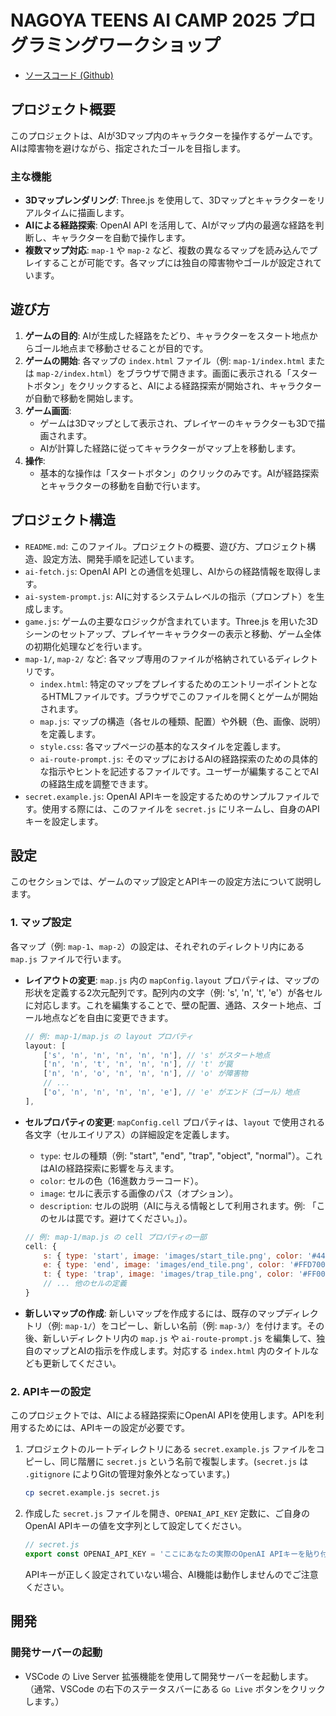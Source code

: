 # NAGOYA TEENS AI CAMP 2025 プログラミングワークショップ

-   [ソースコード (Github)](https://github.com/itnav/nagoya-ai-event-2024-07_b-course)

## プロジェクト概要

このプロジェクトは、AIが3Dマップ内のキャラクターを操作するゲームです。AIは障害物を避けながら、指定されたゴールを目指します。

### 主な機能

-   **3Dマップレンダリング**: Three.js を使用して、3Dマップとキャラクターをリアルタイムに描画します。
-   **AIによる経路探索**: OpenAI API を活用して、AIがマップ内の最適な経路を判断し、キャラクターを自動で操作します。
-   **複数マップ対応**: `map-1` や `map-2` など、複数の異なるマップを読み込んでプレイすることが可能です。各マップには独自の障害物やゴールが設定されています。

## 遊び方

1.  **ゲームの目的**: AIが生成した経路をたどり、キャラクターをスタート地点からゴール地点まで移動させることが目的です。
2.  **ゲームの開始**: 各マップの `index.html` ファイル（例: `map-1/index.html` または `map-2/index.html`）をブラウザで開きます。画面に表示される「スタートボタン」をクリックすると、AIによる経路探索が開始され、キャラクターが自動で移動を開始します。
3.  **ゲーム画面**:
    *   ゲームは3Dマップとして表示され、プレイヤーのキャラクターも3Dで描画されます。
    *   AIが計算した経路に従ってキャラクターがマップ上を移動します。
4.  **操作**:
    *   基本的な操作は「スタートボタン」のクリックのみです。AIが経路探索とキャラクターの移動を自動で行います。

## プロジェクト構造

-   `README.md`: このファイル。プロジェクトの概要、遊び方、プロジェクト構造、設定方法、開発手順を記述しています。
-   `ai-fetch.js`: OpenAI API との通信を処理し、AIからの経路情報を取得します。
-   `ai-system-prompt.js`: AIに対するシステムレベルの指示（プロンプト）を生成します。
-   `game.js`: ゲームの主要なロジックが含まれています。Three.js を用いた3Dシーンのセットアップ、プレイヤーキャラクターの表示と移動、ゲーム全体の初期化処理などを行います。
-   `map-1/`, `map-2/` など: 各マップ専用のファイルが格納されているディレクトリです。
    -   `index.html`: 特定のマップをプレイするためのエントリーポイントとなるHTMLファイルです。ブラウザでこのファイルを開くとゲームが開始されます。
    -   `map.js`: マップの構造（各セルの種類、配置）や外観（色、画像、説明）を定義します。
    -   `style.css`: 各マップページの基本的なスタイルを定義します。
    -   `ai-route-prompt.js`: そのマップにおけるAIの経路探索のための具体的な指示やヒントを記述するファイルです。ユーザーが編集することでAIの経路生成を調整できます。
-   `secret.example.js`: OpenAI APIキーを設定するためのサンプルファイルです。使用する際には、このファイルを `secret.js` にリネームし、自身のAPIキーを設定します。

## 設定

このセクションでは、ゲームのマップ設定とAPIキーの設定方法について説明します。

### 1. マップ設定

各マップ（例: `map-1`、`map-2`）の設定は、それぞれのディレクトリ内にある `map.js` ファイルで行います。

-   **レイアウトの変更**:
    `map.js` 内の `mapConfig.layout` プロパティは、マップの形状を定義する2次元配列です。配列内の文字（例: 's', 'n', 't', 'e'）が各セルに対応します。これを編集することで、壁の配置、通路、スタート地点、ゴール地点などを自由に変更できます。
    ```javascript
    // 例: map-1/map.js の layout プロパティ
    layout: [
        ['s', 'n', 'n', 'n', 'n', 'n'], // 's' がスタート地点
        ['n', 'n', 't', 'n', 'n', 'n'], // 't' が罠
        ['n', 'n', 'o', 'n', 'n', 'n'], // 'o' が障害物
        // ...
        ['o', 'n', 'n', 'n', 'n', 'e'], // 'e' がエンド（ゴール）地点
    ],
    ```

-   **セルプロパティの変更**:
    `mapConfig.cell` プロパティは、`layout` で使用される各文字（セルエイリアス）の詳細設定を定義します。
    -   `type`: セルの種類（例: "start", "end", "trap", "object", "normal"）。これはAIの経路探索に影響を与えます。
    -   `color`: セルの色（16進数カラーコード）。
    -   `image`: セルに表示する画像のパス（オプション）。
    -   `description`: セルの説明（AIに与える情報として利用されます。例: 「このセルは罠です。避けてください。」）。
    ```javascript
    // 例: map-1/map.js の cell プロパティの一部
    cell: {
        s: { type: 'start', image: 'images/start_tile.png', color: '#4444FF' },
        e: { type: 'end', image: 'images/end_tile.png', color: '#FFD700' },
        t: { type: 'trap', image: 'images/trap_tile.png', color: '#FF0000', description: 'このセルは罠です。注意して！' },
        // ... 他のセルの定義
    }
    ```

-   **新しいマップの作成**:
    新しいマップを作成するには、既存のマップディレクトリ（例: `map-1/`）をコピーし、新しい名前（例: `map-3/`）を付けます。その後、新しいディレクトリ内の `map.js` や `ai-route-prompt.js` を編集して、独自のマップとAIの指示を作成します。対応する `index.html` 内のタイトルなども更新してください。

### 2. APIキーの設定

このプロジェクトでは、AIによる経路探索にOpenAI APIを使用します。APIを利用するためには、APIキーの設定が必要です。

1.  プロジェクトのルートディレクトリにある `secret.example.js` ファイルをコピーし、同じ階層に `secret.js` という名前で複製します。(`secret.js` は `.gitignore` によりGitの管理対象外となっています。)
    ```bash
    cp secret.example.js secret.js
    ```
2.  作成した `secret.js` ファイルを開き、`OPENAI_API_KEY` 定数に、ご自身のOpenAI APIキーの値を文字列として設定してください。
    ```javascript
    // secret.js
    export const OPENAI_API_KEY = 'ここにあなたの実際のOpenAI APIキーを貼り付けます';
    ```
    APIキーが正しく設定されていない場合、AI機能は動作しませんのでご注意ください。

## 開発

### 開発サーバーの起動

-   VSCode の Live Server 拡張機能を使用して開発サーバーを起動します。（通常、VSCode の右下のステータスバーにある `Go Live` ボタンをクリックします。）
